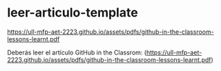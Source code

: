 # leer-articulo-template
https://ull-mfp-aet-2223.github.io/assets/pdfs/github-in-the-classroom-lessons-learnt.pdf


Deberás leer el artículo GitHub in the Classrom: (https://ull-mfp-aet-2223.github.io/assets/pdfs/github-in-the-classroom-lessons-learnt.pdf)


